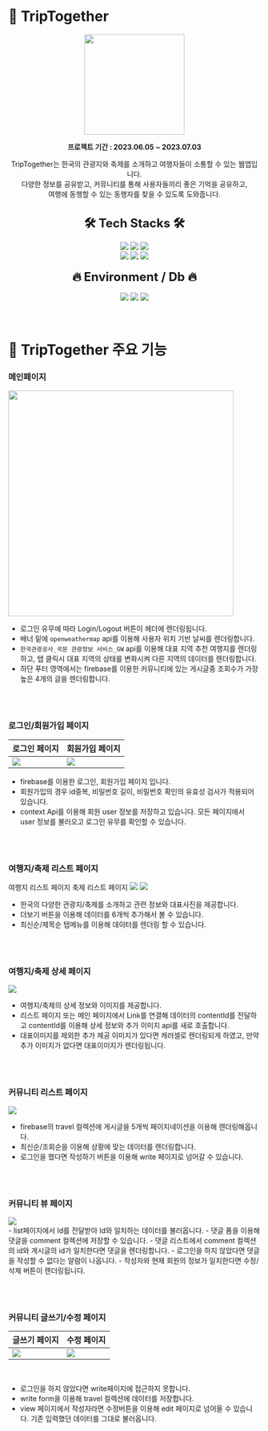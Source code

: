 # 🛫 TripTogether 

<div align=center>
<img src="https://github.com/JinWan0823/tripTogether/assets/124158547/a575a8ed-fb86-4a8a-a406-98087b963b7e" width="200"/>
<p ><b>프로젝트 기간 : 2023.06.05 ~ 2023.07.03</b></p>
TripTogether는 한국의 관광지와 축제를 소개하고 여행자들이 소통할 수 있는 웹앱입니다. <br>
다양한 정보를 공유받고, 커뮤니티를 통해 사용자들끼리 좋은 기억을 공유하고,<br> 여행에 동행할 수 있는 동행자를 찾을 수 있도록 도와줍니다.
<br>
 <br>

<span style=font-size:24px><b>🛠 Tech Stacks 🛠 </b></span>
 
<img src="https://img.shields.io/badge/react-61DAFB?style=for-the-badge&logo=react&logoColor=white">
<img src="https://img.shields.io/badge/typescript-3178C6?style=for-the-badge&logo=typescript&logoColor=white">
<img src="https://img.shields.io/badge/javascript-F7DF1E?style=for-the-badge&logo=javascript&logoColor=white"><br>
<img src="https://img.shields.io/badge/tailwindcss-06B6D4?style=for-the-badge&logo=tailwindcss&logoColor=white">
 <img src="https://img.shields.io/badge/css3-1572B6?style=for-the-badge&logo=css3&logoColor=white">
<img src="https://img.shields.io/badge/html5-E34F26?style=for-the-badge&logo=html5&logoColor=white">

<br>
<br>
<span style=font-size:24px><b>🔥 Environment / Db  🔥 </b></span> <br><br>
<img src="https://img.shields.io/badge/visualstudiocode-007ACC?style=for-the-badge&logo=visualstudiocode&logoColor=white">
<img src="https://img.shields.io/badge/github-C71D23?style=for-the-badge&logo=github&logoColor=white">
<img src="https://img.shields.io/badge/firebase-FFCA28?style=for-the-badge&logo=firebase&logoColor=white"><br>

</div>

<br>
<br>

# 🛫 TripTogether 주요 기능

<div>
<h3>메인페이지</h3>
<img src="https://github.com/JinWan0823/tripTogether/assets/124158547/7355e285-de46-4563-942b-8f8797efb330"  width="450"/ >

<br>

- 로그인 유무에 따라 Login/Logout 버튼이 헤더에 렌더링됩니다.
- 배너 밑에 `openweathermap` api를 이용해 사용자 위치 기반 날씨를 렌더링합니다.
- `한국관광공사_국문 관광정보 서비스_GW` api를 이용해 대표 지역 추천 여행지를 렌더링하고, 탭 클릭시 대표 지역의 상태를 변화시켜 다른 지역의 데이터를 렌더링합니다.
- 하단 푸터 영역에서는 firebase를 이용한 커뮤니티에 있는 게시글중 조회수가 가장 높은 4개의 글을 렌더링합니다.

<br><br>

<h3>로그인/회원가입 페이지</h3>

| 로그인 페이지 | 회원가입 페이지 |
| -------- | -------- |
| <img src="https://github.com/JinWan0823/tripTogether/assets/124158547/be17850e-5281-4943-8198-d9ff9ee1d8d8" /> | <img src="https://github.com/JinWan0823/tripTogether/assets/124158547/3d411a56-f84c-4b40-9c55-8758d135b9aa" />   |

- firebase를 이용한 로그인, 회원가입 페이지 입니다.
- 회원가입의 경우 id중복, 비밀번호 길이, 비밀번호 확인의 유효성 검사가 적용되어있습니다.
- context Api를 이용해 회원 user 정보를 저장하고 있습니다. 모든 페이지에서 user 정보를 불러오고 로그인 유무를 확인할 수 있습니다. 

<br><br>

<h3>여행지/축제 리스트 페이지</h3


| 여행지 리스트 페이지 | 축제 리스트 페이지 |
| -------- | -------- |
| <img src="https://github.com/JinWan0823/tripTogether/assets/124158547/e9ae3517-4918-4139-ba9d-511dff863cca" /> | <img src="https://github.com/JinWan0823/tripTogether/assets/124158547/d831d687-b5da-497b-8572-9e173a88ed89" />   |

- 한국의 다양한 관광지/축제를 소개하고 관련 정보와 대표사진을 제공합니다.
- 더보기 버튼을 이용해 데이터를 6개씩 추가해서 볼 수 있습니다.
- 최신순/제목순 탭메뉴를 이용해 데이터를 렌더링 할 수 있습니다.


<br><br>

<h3>여행지/축제 상세 페이지</h3>

<img src="https://github.com/JinWan0823/tripTogether/assets/124158547/d08d4d24-2bcf-45c7-9078-33a363955828" />

<br>

- 여행지/축제의 상세 정보와 이미지를 제공합니다.
- 리스트 페이지 또는 메인 페이지에서 Link를 연결해 데이터의 contentId를 전달하고 contentId를 이용해 상세 정보와 추가 이미지 api를 새로 호출합니다.
- 대표이미지를 제외한 추가 제공 이미지가 있다면 캐러셀로 렌더링되게 하였고, 만약 추가 이미지가 없다면 대표이미지가 렌더링됩니다.

<br><br>

<h3>커뮤니티 리스트 페이지</h3>

<img src="https://github.com/JinWan0823/tripTogether/assets/124158547/29850abb-6acf-4955-b58f-52a038c61984" />

<br>

- firebase의 travel 컬렉션에 게시글을 5개씩 페이지네이션을 이용해 렌더링해옵니다.
- 최신순/조회순을 이용해 상황에 맞는 데이터를 렌더링합니다.
- 로그인을 했다면 작성하기 버튼을 이용해 write 페이지로 넘어갈 수 있습니다.

<br><br>

<h3>커뮤니티 뷰 페이지</h3>

<img src="https://github.com/JinWan0823/tripTogether/assets/124158547/eebd37a8-3b49-46ca-8ffa-587df5736b5b" />

<br>
- list페이지에서 Id를 전달받아 Id와 일치하는 데이터를 불러옵니다. 
- 댓글 폼을 이용해 댓글을 comment 컬렉션에 저장할 수 있습니다. 
- 댓글 리스트에서 comment 컬렉션의 id와 게시글의 id가 일치한다면 댓글을 렌더링합니다. 
- 로그인을 하지 않았다면 댓글을 작성할 수 없다는 알람이 나옵니다.
- 작성자와 현재 회원의 정보가 일치한다면 수정/삭제 버튼이 렌더링됩니다. 

<br><br>

<h3>커뮤니티 글쓰기/수정 페이지</h3>

| 글쓰기 페이지 | 수정 페이지 |
| -------- | -------- |
| <img src="https://github.com/JinWan0823/tripTogether/assets/124158547/6a0dcd6d-24d4-4e34-8438-43e8207bc1fe" /> | <img src="https://github.com/JinWan0823/tripTogether/assets/124158547/6b4aaaf1-5b53-42e9-9cd0-699ae1ab28d0" /> |

<br>

- 로그인을 하지 않았다면 write페이지에 접근하지 못합니다.
- write form을 이용해 travel 컬렉션에 데이터를 저장합니다.
- view 페이지에서 작성자라면 수정버튼을 이용해 edit 페이지로 넘어올 수 있습니다. 기존 입력했던 데이터를 그대로 불러옵니다.
 
</div>

  
